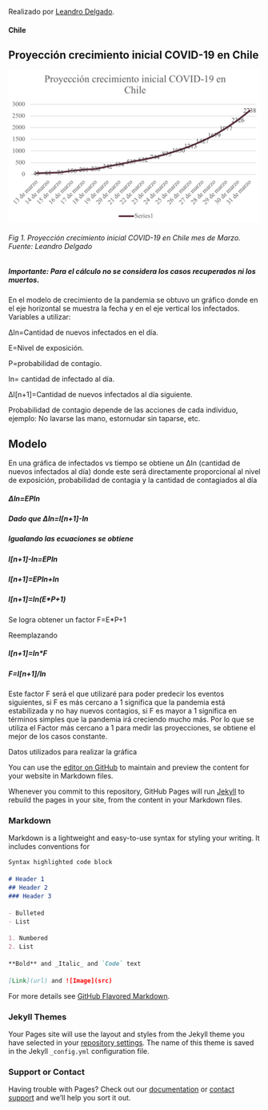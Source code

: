 Realizado por [Leandro Delgado](https://instagram.com/leandrodelgadoa).

#### Chile

## Proyección crecimiento inicial COVID-19 en Chile


![Image](70DCC846-D149-400B-83E4-4BD0AA5FC138.jpeg)
###### Fig 1. Proyección crecimiento inicial COVID-19 en Chile mes de Marzo. Fuente: Leandro Delgado

##### Importante: Para el cálculo no se considera los casos recuperados ni los muertos.

En el modelo de crecimiento de la pandemia se obtuvo un gráfico donde en el eje horizontal se muestra la fecha y en el eje vertical los infectados.
Variables a utilizar:

ΔIn=Cantidad de nuevos infectados en el día.

E=Nivel de exposición.

P=probabilidad de contagio.

In= cantidad de infectado al día.

ΔI[n+1]=Cantidad de nuevos infectados al día siguiente.

Probabilidad de contagio depende de las acciones de cada individuo, ejemplo: No lavarse las mano, estornudar sin taparse, etc.

## Modelo  
En una gráfica de infectados vs tiempo se obtiene un ΔIn (cantidad de nuevos infectados al día) donde este será directamente proporcional al nivel de exposición, probabilidad de contagia y la cantidad de contagiados al día 

##### ΔIn=E*P*In
##### Dado que ΔIn=I[n+1]-In
##### Igualando las ecuaciones se obtiene
##### I[n+1]-In=E*P*In
##### I[n+1]=E*P*In+In
##### I[n+1]=In(E*P+1)

Se logra obtener un factor F=E*P+1 

Reemplazando

##### I[n+1]=In*F
##### F=I[n+1]/In

Este factor F será el que utilizaré para poder predecir los eventos siguientes, si F es más cercano a 1 significa que la pandemia está estabilizada y no hay nuevos contagios, si F es mayor a 1 significa en términos simples que la pandemia irá creciendo mucho más. Por lo que se utiliza el Factor más cercano a 1 para medir las proyecciones, se obtiene el mejor de los casos constante.

Datos utilizados para realizar la gráfica



You can use the [editor on GitHub](https://github.com/l-delgado/Covid-19/edit/master/README.md) to maintain and preview the content for your website in Markdown files.

Whenever you commit to this repository, GitHub Pages will run [Jekyll](https://jekyllrb.com/) to rebuild the pages in your site, from the content in your Markdown files.

### Markdown

Markdown is a lightweight and easy-to-use syntax for styling your writing. It includes conventions for

```markdown
Syntax highlighted code block

# Header 1
## Header 2
### Header 3

- Bulleted
- List

1. Numbered
2. List

**Bold** and _Italic_ and `Code` text

[Link](url) and ![Image](src)
```

For more details see [GitHub Flavored Markdown](https://guides.github.com/features/mastering-markdown/).

### Jekyll Themes

Your Pages site will use the layout and styles from the Jekyll theme you have selected in your [repository settings](https://github.com/l-delgado/Covid-19/settings). The name of this theme is saved in the Jekyll `_config.yml` configuration file.

### Support or Contact

Having trouble with Pages? Check out our [documentation](https://help.github.com/categories/github-pages-basics/) or [contact support](https://github.com/contact) and we’ll help you sort it out.
